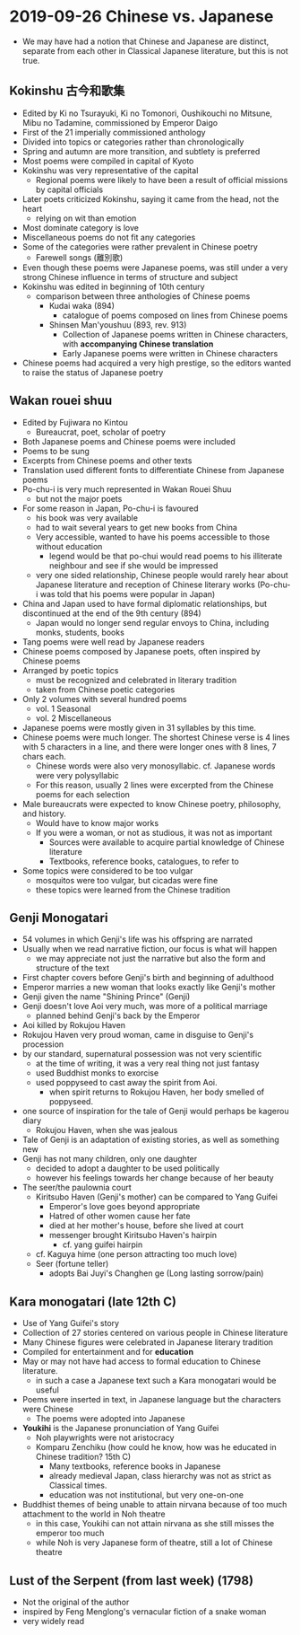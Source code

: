# 2019-09-26 Chinese vs. Japanese

* We may have had a notion that Chinese and Japanese are distinct, separate from each other in Classical Japanese literature, but this is not true.

## Kokinshu 古今和歌集
* Edited by Ki no Tsurayuki, Ki no Tomonori, Oushikouchi no Mitsune, Mibu no Tadamine, commissioned by Emperor Daigo
* First of the 21 imperially commissioned anthology
* Divided into topics or categories rather than chronologically
* Spring and autumn are more transition, and subtlety is preferred
* Most poems were compiled in capital of Kyoto
* Kokinshu was very representative of the capital
  * Regional poems were likely to have been a result of official missions by capital officials
* Later poets criticized Kokinshu, saying it came from the head, not the heart
  * relying on wit than emotion
* Most dominate category is love
* Miscellaneous poems do not fit any categories
* Some of the categories were rather prevalent in Chinese poetry
  * Farewell songs (離別歌)
* Even though these poems were Japanese poems, was still under a very strong Chinese influence in terms of structure and subject
* Kokinshu was edited in beginning of 10th century
  * comparison between three anthologies of Chinese poems
    * Kudai waka (894)
      * catalogue of poems composed on lines from Chinese poems
    * Shinsen Man'youshuu (893, rev. 913)
      * Collection of Japanese poems written in Chinese characters, with **accompanying Chinese translation**
      * Early Japanese poems were written in Chinese characters
* Chinese poems had acquired a very high prestige, so the editors wanted to raise the status of Japanese poetry
## Wakan rouei shuu
  * Edited by Fujiwara no Kintou
    * Bureaucrat, poet, scholar of poetry
  * Both Japanese poems and Chinese poems were included
  * Poems to be sung
  * Excerpts from Chinese poems and other texts
  * Translation used different fonts to differentiate Chinese from Japanese poems
  * Po-chu-i is very much represented in Wakan Rouei Shuu
    * but not the major poets
  * For some reason in Japan, Po-chu-i is favoured
    * his book was very available
    * had to wait several years to get new books from China
    * Very accessible, wanted to have his poems accessible to those without education
      * legend would be that po-chui would read poems to his illiterate neighbour and see if she would be impressed
    * very one sided relationship, Chinese people would rarely hear about Japanese literature and reception of Chinese literary works (Po-chu-i was told that his poems were popular in Japan)
  * China and Japan used to have formal diplomatic relationships, but discontinued at the end of the 9th century (894)
    * Japan would no longer send regular envoys to China, including monks, students, books
  * Tang poems were well read by Japanese readers
  * Chinese poems composed by Japanese poets, often inspired by Chinese poems
  * Arranged by poetic topics
    * must be recognized and celebrated in literary tradition
    * taken from Chinese poetic categories
  * Only 2 volumes with several hundred poems
    * vol. 1 Seasonal
    * vol. 2 Miscellaneous
  * Japanese poems were mostly given in 31 syllables by this time.
  * Chinese poems were much longer. The shortest Chinese verse is 4 lines with 5 characters in a line, and there were longer ones with 8 lines, 7 chars each. 
    * Chinese words were also very monosyllabic. cf. Japanese words were very polysyllabic
    * For this reason, usually 2 lines were excerpted from the Chinese poems for each selection
* Male bureaucrats were expected to know Chinese poetry, philosophy, and history.
  * Would have to know major works
  * If you were a woman, or not as studious, it was not as important
    * Sources were available to acquire partial knowledge of Chinese literature
    * Textbooks, reference books, catalogues, to refer to
* Some topics were considered to be too vulgar
  * mosquitos were too vulgar, but cicadas were fine
  * these topics were learned from the Chinese tradition
## Genji Monogatari
  * 54 volumes in which Genji's life was his offspring are narrated
  * Usually when we read narrative fiction, our focus is what will happen
    * we may appreciate not just the narrative but also the form and structure of the text
  * First chapter covers before Genji's birth and beginning of adulthood
  * Emperor marries a new woman that looks exactly like Genji's mother
  * Genji given the name "Shining Prince" (Genji)
  * Genji doesn't love Aoi very much, was more of a political marriage
    * planned behind Genji's back by the Emperor
  * Aoi killed by Rokujou Haven
  * Rokujou Haven very proud woman, came in disguise to Genji's procession
  * by our standard, supernatural possession was not very scientific
    * at the time of writing, it was a very real thing not just fantasy
    * used Buddhist monks to exorcise
    * used poppyseed to cast away the spirit from Aoi.
      * when spirit returns to Rokujou Haven, her body smelled of poppyseed.
  * one source of inspiration for the tale of Genji would perhaps be kagerou diary
    * Rokujou Haven, when she was jealous
  * Tale of Genji is an adaptation of existing stories, as well as something new
  * Genji has not many children, only one daughter
    * decided to adopt a daughter to be used politically
    * however his feelings towards her change because of her beauty
  * The seer/the paulownia court
    * Kiritsubo Haven (Genji's mother) can be compared to Yang Guifei
      * Emperor's love goes beyond appropriate
      * Hatred of other women cause her fate
      * died at her mother's house, before she lived at court
      * messenger brought Kiritsubo Haven's hairpin 
        * cf. yang guifei hairpin
    * cf. Kaguya hime (one person attracting too much love)
    * Seer (fortune teller)
      * adopts Bai Juyi's Changhen ge (Long lasting sorrow/pain)

## Kara monogatari (late 12th C)
* Use of Yang Guifei's story
* Collection of 27 stories centered on various people in Chinese literature
* Many Chinese figures were celebrated in Japanese literary tradition
* Compiled for entertainment and for **education**
* May or may not have had access to formal education to Chinese literature.
  * in such a case a Japanese text such a Kara monogatari would be useful
* Poems were inserted in text, in Japanese language but the characters were Chinese
  * The poems were adopted into Japanese
* **Youkihi** is the Japanese pronunciation of Yang Guifei
  * Noh playwrights were not aristocracy
  * Komparu Zenchiku (how could he know, how was he educated in Chinese tradition? 15th C)
    * Many textbooks, reference books in Japanese
    * already medieval Japan, class hierarchy was not as strict as Classical times.
    * education was not institutional, but very one-on-one
* Buddhist themes of being unable to attain nirvana because of too much attachment to the world in Noh theatre
  * in this case, Youkihi can not attain nirvana as she still misses the emperor too much
  * while Noh is very Japanese form of theatre, still a lot of Chinese theatre


## Lust of the Serpent (from last week) (1798)
* Not the original of the author
* inspired by Feng Menglong's vernacular fiction of a snake woman
* very widely read